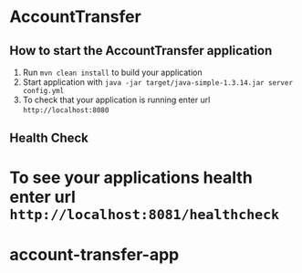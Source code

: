 # AccountTransfer

How to start the AccountTransfer application
---

1. Run `mvn clean install` to build your application
1. Start application with `java -jar target/java-simple-1.3.14.jar server config.yml`
1. To check that your application is running enter url `http://localhost:8080`

Health Check
---

To see your applications health enter url `http://localhost:8081/healthcheck`
=======
# account-transfer-app
